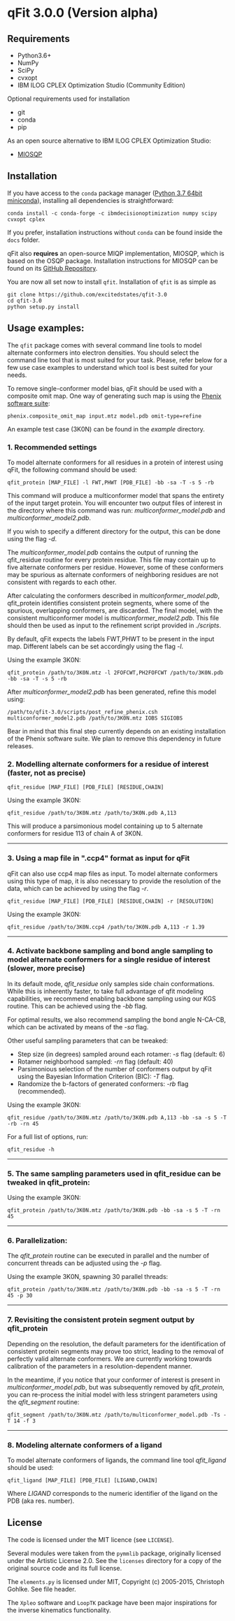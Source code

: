 # qFit 3.0.0 (Version alpha)

## Requirements

* Python3.6+
* NumPy
* SciPy
* cvxopt
* IBM ILOG CPLEX Optimization Studio (Community Edition)

Optional requirements used for installation

* git
* conda
* pip

As an open source alternative to IBM ILOG CPLEX Optimization Studio:

* [MIOSQP](https://github.com/oxfordcontrol/miosqp)

## Installation

If you have access to the `conda` package manager ([Python 3.7 64bit miniconda](https://conda.io/en/latest/miniconda.html)),
installing all dependencies is straightforward:

    conda install -c conda-forge -c ibmdecisionoptimization numpy scipy cvxopt cplex

If you prefer, installation instructions without `conda` can be found inside the
`docs` folder.

qFit also **requires** an open-source MIQP implementation, MIOSQP, which is based on the OSQP package.
Installation instructions for MIOSQP can be found on its
[GitHub Repository](https://github.com/oxfordcontrol/miosqp).

You are now all set now to install `qfit`. Installation of `qfit` is
as simple as

    git clone https://github.com/excitedstates/qfit-3.0
    cd qfit-3.0
    python setup.py install


## Usage examples:

The `qfit` package comes with several command line tools to model alternate
conformers into electron densities. You should select the command line tool that
is most suited for your task. Please, refer below for a few use case examples
to understand which tool is best suited for your needs.

To remove single-conformer model bias, qFit should be used with a composite omit
map. One way of generating such map is using the [Phenix software suite](https://www.phenix-online.org/):

`phenix.composite_omit_map input.mtz model.pdb omit-type=refine`

An example test case (3K0N) can be found in the *example* directory.

### 1. Recommended settings

To model alternate conformers for all residues in a protein of interest using qFit,
the following command should be used:

`qfit_protein [MAP_FILE] -l FWT,PHWT [PDB_FILE] -bb -sa -T -s 5 -rb`

This command will produce a multiconformer model that spans the entirety of the
input target protein. You will encounter two output files of interest in the
directory where this command was run: *multiconformer_model.pdb* and
*multiconformer_model2.pdb*.

If you wish to specify a different directory for the output, this can be done
using the flag *-d*.

The *multiconformer_model.pdb* contains the output of running the qfit_residue
routine for every protein residue. This file may contain up to five alternate
conformers per residue. However, some of these conformers may be spurious as
 alternate conformers of neighboring residues are not consistent with regards to
 each other.

After calculating the conformers described in *multiconformer_model.pdb*,
qfit_protein identifies consistent protein segments, where some of the spurious,
overlapping conformers, are discarded. The final model, with the consistent
multiconformer model is *multiconformer_model2.pdb*. This file should then
be used as input to the refinement script provided in *./scripts*.   

By default, qFit expects the labels FWT,PHWT to be present in the input map.
Different labels can be set accordingly using the flag *-l*.

Using the example 3K0N:

`qfit_protein /path/to/3K0N.mtz -l 2FOFCWT,PH2FOFCWT /path/to/3K0N.pdb -bb -sa -T -s 5 -rb`

After *multiconformer_model2.pdb* has been generated, refine this model using:

`/path/to/qfit-3.0/scripts/post_refine_phenix.csh multiconformer_model2.pdb /path/to/3K0N.mtz IOBS SIGIOBS`

Bear in mind that this final step currently depends on an existing installation
of the Phenix software suite. We plan to remove this dependency in future releases.

### 2. Modelling alternate conformers for a residue of interest (faster, not as precise)


`qfit_residue [MAP_FILE] [PDB_FILE] [RESIDUE,CHAIN]`


Using the example 3K0N:


`qfit_residue /path/to/3K0N.mtz /path/to/3K0N.pdb A,113`


This will produce a parsimonious model containing up to 5 alternate conformers
for residue 113 of chain A of 3K0N.


-------------
### 3. Using a map file in ".ccp4" format as input for qFit

qFit can also use ccp4 map files as input. To model alternate conformers using
this type of map, it is also necessary to provide the resolution of the data,
which can be achieved by using the flag *-r*.


`qfit_residue [MAP_FILE] [PDB_FILE] [RESIDUE,CHAIN] -r [RESOLUTION]`



Using the example 3K0N:


`qfit_residue /path/to/3K0N.ccp4 /path/to/3K0N.pdb A,113 -r 1.39`

-------------

### 4. Activate backbone sampling and bond angle sampling to model alternate conformers for a single residue of interest (slower, more precise)


In its default mode, *qfit_residue* only samples side chain conformations.
 While this is inherently faster, to take full advantage of qfit modeling
 capabilities, we recommend enabling backbone
sampling using our KGS routine. This can be achieved using the *-bb* flag.


For optimal results, we also recommend sampling the bond angle N-CA-CB, which can
be activated by means of the *-sa* flag.


Other useful sampling parameters that can be tweaked:


* Step size (in degrees) sampled around each rotamer: *-s* flag (default: 6)
* Rotamer neighborhood sampled: *-rn* flag (default: 40)
* Parsimonious selection of the number of conformers output by qFit using the Bayesian
Information Criterion (BIC): *-T* flag.
* Randomize the b-factors of generated conformers: *-rb* flag (recommended).


Using the example 3K0N:


`qfit_residue /path/to/3K0N.mtz /path/to/3K0N.pdb A,113 -bb -sa -s 5 -T -rb -rn 45`


For a full list of options, run:

`qfit_residue -h`


-------------

### 5. The same sampling parameters used in qfit_residue can be tweaked in qfit_protein:


Using the example 3K0N:


`qfit_protein /path/to/3K0N.mtz /path/to/3K0N.pdb -bb -sa -s 5 -T -rn 45`

-------------

### 6.  Parallelization:


The *qfit_protein* routine can be executed in parallel and the number of concurrent threads
can be adjusted using the *-p* flag.


Using the example 3K0N, spawning 30 parallel threads:


`qfit_protein /path/to/3K0N.mtz /path/to/3K0N.pdb -bb -sa -s 5 -T -rn 45 -p 30`

-------------

### 7. Revisiting the consistent protein segment output by qfit_protein


Depending on the resolution, the default parameters for the identification of
consistent protein segments may prove too strict, leading to the removal of
perfectly valid alternate conformers. We are currently working towards calibration
of the parameters in a resolution-dependent manner.


In the meantime, if you notice that your conformer of interest is present in
*multiconformer_model.pdb*, but was subsequently removed by *qfit_protein*, you
can re-process the initial model with less stringent parameters using the *qfit_segment* routine:


`qfit_segment /path/to/3K0N.mtz /path/to/multiconformer_model.pdb -Ts -T 14 -f 3`

-------------

### 8. Modeling alternate conformers of a ligand


To model alternate conformers of ligands, the command line tool *qfit_ligand*
should be used:


`qfit_ligand [MAP_FILE] [PDB_FILE] [LIGAND,CHAIN]`


Where *LIGAND* corresponds to the numeric identifier of the ligand on the PDB
(aka res. number).

## License

The code is licensed under the MIT licence (see `LICENSE`).

Several modules were taken from the `pymmlib` package, originally licensed
under the Artistic License 2.0. See the `licenses` directory for a copy of the
original source code and its full license.

The `elements.py` is licensed under MIT, Copyright (c) 2005-2015, Christoph
Gohlke. See file header.

The `Xpleo` software and `LoopTK` package have been major inspirations for the inverse kinematics
functionality.

[1]: https://www-01.ibm.com/software/websphere/products/optimization/cplex-studio-community-edition/ "IBM website"
